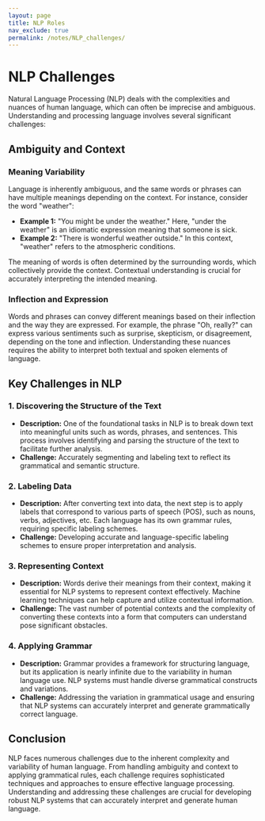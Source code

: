 ```yaml
---
layout: page
title: NLP Roles
nav_exclude: true
permalink: /notes/NLP_challenges/
---
```


# NLP Challenges

Natural Language Processing (NLP) deals with the complexities and nuances of human language, which can often be imprecise and ambiguous. Understanding and processing language involves several significant challenges:

## Ambiguity and Context

### Meaning Variability

Language is inherently ambiguous, and the same words or phrases can have multiple meanings depending on the context. For instance, consider the word "weather":

- **Example 1:** "You might be under the weather." Here, "under the weather" is an idiomatic expression meaning that someone is sick.
- **Example 2:** "There is wonderful weather outside." In this context, "weather" refers to the atmospheric conditions.

The meaning of words is often determined by the surrounding words, which collectively provide the context. Contextual understanding is crucial for accurately interpreting the intended meaning.

### Inflection and Expression

Words and phrases can convey different meanings based on their inflection and the way they are expressed. For example, the phrase "Oh, really?" can express various sentiments such as surprise, skepticism, or disagreement, depending on the tone and inflection. Understanding these nuances requires the ability to interpret both textual and spoken elements of language.

## Key Challenges in NLP

### 1. Discovering the Structure of the Text

- **Description:** One of the foundational tasks in NLP is to break down text into meaningful units such as words, phrases, and sentences. This process involves identifying and parsing the structure of the text to facilitate further analysis.
- **Challenge:** Accurately segmenting and labeling text to reflect its grammatical and semantic structure.

### 2. Labeling Data

- **Description:** After converting text into data, the next step is to apply labels that correspond to various parts of speech (POS), such as nouns, verbs, adjectives, etc. Each language has its own grammar rules, requiring specific labeling schemes.
- **Challenge:** Developing accurate and language-specific labeling schemes to ensure proper interpretation and analysis.

### 3. Representing Context

- **Description:** Words derive their meanings from their context, making it essential for NLP systems to represent context effectively. Machine learning techniques can help capture and utilize contextual information.
- **Challenge:** The vast number of potential contexts and the complexity of converting these contexts into a form that computers can understand pose significant obstacles.

### 4. Applying Grammar

- **Description:** Grammar provides a framework for structuring language, but its application is nearly infinite due to the variability in human language use. NLP systems must handle diverse grammatical constructs and variations.
- **Challenge:** Addressing the variation in grammatical usage and ensuring that NLP systems can accurately interpret and generate grammatically correct language.

## Conclusion

NLP faces numerous challenges due to the inherent complexity and variability of human language. From handling ambiguity and context to applying grammatical rules, each challenge requires sophisticated techniques and approaches to ensure effective language processing. Understanding and addressing these challenges are crucial for developing robust NLP systems that can accurately interpret and generate human language.



